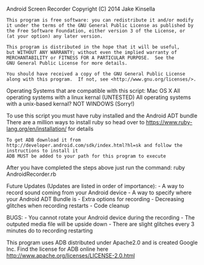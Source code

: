 Android Screen Recorder
    Copyright (C) 2014  Jake Kinsella

    This program is free software: you can redistribute it and/or modify
    it under the terms of the GNU General Public License as published by
    the Free Software Foundation, either version 3 of the License, or
    (at your option) any later version.

    This program is distributed in the hope that it will be useful,
    but WITHOUT ANY WARRANTY; without even the implied warranty of
    MERCHANTABILITY or FITNESS FOR A PARTICULAR PURPOSE.  See the
    GNU General Public License for more details.

    You should have received a copy of the GNU General Public License
    along with this program.  If not, see <http://www.gnu.org/licenses/>.
    

Operating Systems that are compatible with this script:
	Mac OS X
	All operating systems with a linux kernal (UNTESTED)
	All operating systems with a unix-based kernal?
	NOT WINDOWS (Sorry!)

To use this script you must have ruby installed and the Android ADT bundle
	There are a million ways to install ruby so head over to https://www.ruby-lang.org/en/installation/ for details

	To get ADB download it from http://developer.android.com/sdk/index.html?hl=sk and follow the instructions to install it
	ADB MUST be added to your path for this program to execute

After you have completed the steps above just run the command: ruby AndroidRecorder.rb


Future Updates (Updates are listed in order of importance):
	- A way to record sound coming from your Android device
	- A way to specify where your Android ADT Bundle is
	- Extra options for recording
	- Decreasing glitches when recording restarts
	- Code cleanup


BUGS:
	- You cannot rotate your Android device during the recording
	- The outputed media file will be upside down
	- There are slight glitches every 3 minutes do to recording restarting

This program uses ADB distributed under Apache2.0 and is created Google Inc.
Find the license for ADB online here http://www.apache.org/licenses/LICENSE-2.0.html